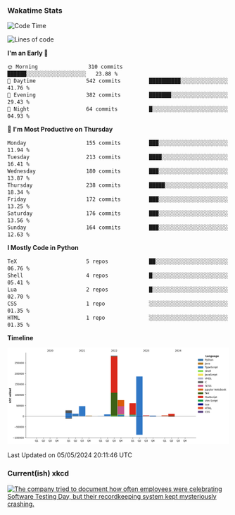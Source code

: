 ### Wakatime Stats
<!--START_SECTION:waka-->
![Code Time](http://img.shields.io/badge/Code%20Time-2%2C515%20hrs%2025%20mins-blue)

![Lines of code](https://img.shields.io/badge/From%20Hello%20World%20I%27ve%20Written-721.9%20thousand%20lines%20of%20code-blue)

**I'm an Early 🐤** 

```text
🌞 Morning                310 commits         ██████░░░░░░░░░░░░░░░░░░░   23.88 % 
🌆 Daytime                542 commits         ██████████░░░░░░░░░░░░░░░   41.76 % 
🌃 Evening                382 commits         ███████░░░░░░░░░░░░░░░░░░   29.43 % 
🌙 Night                  64 commits          █░░░░░░░░░░░░░░░░░░░░░░░░   04.93 % 
```
📅 **I'm Most Productive on Thursday** 

```text
Monday                   155 commits         ███░░░░░░░░░░░░░░░░░░░░░░   11.94 % 
Tuesday                  213 commits         ████░░░░░░░░░░░░░░░░░░░░░   16.41 % 
Wednesday                180 commits         ███░░░░░░░░░░░░░░░░░░░░░░   13.87 % 
Thursday                 238 commits         █████░░░░░░░░░░░░░░░░░░░░   18.34 % 
Friday                   172 commits         ███░░░░░░░░░░░░░░░░░░░░░░   13.25 % 
Saturday                 176 commits         ███░░░░░░░░░░░░░░░░░░░░░░   13.56 % 
Sunday                   164 commits         ███░░░░░░░░░░░░░░░░░░░░░░   12.63 % 
```


**I Mostly Code in Python** 

```text
TeX                      5 repos             ██░░░░░░░░░░░░░░░░░░░░░░░   06.76 % 
Shell                    4 repos             █░░░░░░░░░░░░░░░░░░░░░░░░   05.41 % 
Lua                      2 repos             █░░░░░░░░░░░░░░░░░░░░░░░░   02.70 % 
CSS                      1 repo              ░░░░░░░░░░░░░░░░░░░░░░░░░   01.35 % 
HTML                     1 repo              ░░░░░░░░░░░░░░░░░░░░░░░░░   01.35 % 
```



**Timeline**

![Lines of Code chart](https://raw.githubusercontent.com/joshuajeschek/joshuajeschek/main/assets/bar_graph.png)


 Last Updated on 05/05/2024 20:11:46 UTC
<!--END_SECTION:waka-->

### Current(ish) xkcd
<a id="xkcd-a" title="The company tried to document how often employees were celebrating Software Testing Day, but their recordkeeping system kept mysteriously crashing." href="https://www.xkcd.com" target="_blank">
        <img align="center" id="xkcd-img" src="https://imgs.xkcd.com/comics/software_testing_day.png" alt="The company tried to document how often employees were celebrating Software Testing Day, but their recordkeeping system kept mysteriously crashing." height=300 />
</a>
